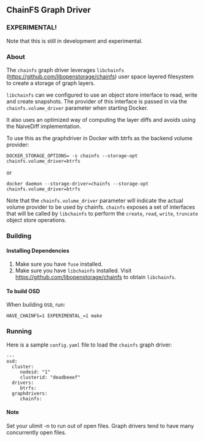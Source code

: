 ## ChainFS Graph Driver

### EXPERIMENTAL!  
Note that this is still in development and experimental.

### About
The `chainfs` graph driver leverages `libchainfs` (https://github.com/libopenstorage/chainfs) user space layered filesystem to create a storage of graph layers.

`libchainfs` can we configured to use an object store interface to read, write and create snapshots.  The provider of this interface is passed in via the `chainfs.volume_driver` parameter when starting Docker.

It also uses an optimized way of computing the layer diffs and avoids using the NaiveDiff implementation.

To use this as the graphdriver in Docker with btrfs as the backend volume provider:

```
DOCKER_STORAGE_OPTIONS= -s chainfs --storage-opt chainfs.volume_driver=btrfs
```

or

```
docker daemon --storage-driver=chainfs --storage-opt chainfs.volume_driver=btrfs
```

Note that the `chainfs.volume_driver` parameter will indicate the actual volume provider to be used by chainfs.  `chainfs` exposes a set of interfaces that will be called by `libchainfs` to perform the `create`, `read`, `write`, `truncate` object store operations.

### Building

#### Installing Dependencies
1. Make sure you have `fuse` installed.
2. Make sure you have `libchainfs` installed.  Visit https://github.com/libopenstorage/chainfs to obtain `libchainfs`.

#### To build OSD
When building `OSD`, run:

```
HAVE_CHAINFS=1 EXPERIMENTAL_=1 make
```

### Running
Here is a sample `config.yaml` file to load the `chainfs` graph driver:

```
---
osd:
  cluster:
     nodeid: "1"
     clusterid: "deadbeeef"
  drivers:
     btrfs:
  graphdrivers:
     chainfs:
```

#### Note
Set your ulimit -n to run out of open files.  Graph drivers tend to have many concurrently open files.
